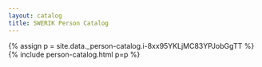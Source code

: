 ```yaml
---
layout: catalog
title: SWERIK Person Catalog
---
```

{% assign p = site.data._person-catalog.i-8xx95YKLjMC83YPJobGgTT %}
{% include person-catalog.html p=p %}

